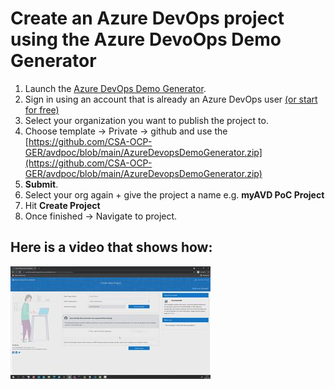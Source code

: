 # Create an Azure DevOps project using the Azure DevoOps Demo Generator  

1. Launch the [Azure DevOps Demo Generator](https://azuredevopsdemogenerator.azurewebsites.net/).
2. Sign in using an account that is already an Azure DevOps user [(or start for free)](https://go.microsoft.com/fwlink/?LinkId=2014881&campaign=acom~azure~devops~services~main~hero&githubsi=true&clcid=0x409&WebUserId=2d91e2b7dbb74ca48b648244ead8326a)
3. Select your organization you want to publish the project to.
4. Choose template -> Private -> github and use the [https://github.com/CSA-OCP-GER/avdpoc/blob/main/AzureDevopsDemoGenerator.zip](https://github.com/CSA-OCP-GER/avdpoc/blob/main/AzureDevopsDemoGenerator.zip)
5. **Submit**.
6. Select your org again + give the project a name e.g. **myAVD PoC Project**
7. Hit **Create Project**
8. Once finished -> Navigate to project.  

## Here is a video that shows how:  
[![Setup the project using the Azure Devops Demo Generator](./azuredevopsdemogenerator.jpg)](https://www.youtube.com/watch?v=ANLp8bGBM3I)